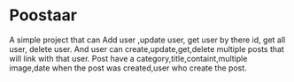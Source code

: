 # Poostaar
A simple project that can Add user ,update user, get user by there id, get all user, delete user.
And user can create,update,get,delete multiple posts that will link with that user.
Post have a category,title,containt,multiple image,date when the post was created,user who create the post.
